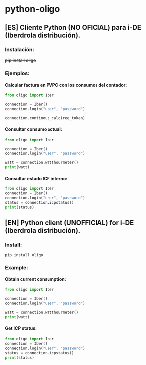 # python-oligo

## [ES] Cliente Python (NO OFICIAL) para i-DE (Iberdrola distribución).
### Instalación:

~~pip install oligo~~

### Ejemplos:
#### Calcular factura en PVPC con los consumos del contador:

```python
from oligo import Iber

connection = Iber()
connection.login("user", "password")

connection.continous_calc(ree_token)
```

#### Consultar consumo actual:

```python
from oligo import Iber

connection = Iber()
connection.login("user", "password")

watt = connection.watthourmeter()
print(watt)
```
#### Consultar estado ICP interno:

```python
from oligo import Iber
connection = Iber()
connection.login("user", "password")
status = connection.icpstatus()
print(status)
```
## [EN] Python client (UNOFFICIAL) for i-DE (Iberdrola distribución).
### Install:

```
pip install oligo
```
### Example:
#### Obtain current consumption:

```python
from oligo import Iber

connection = Iber()
connection.login("user", "password")

watt = connection.watthourmeter()
print(watt)
```
#### Get ICP status:

```python
from oligo import Iber
connection = Iber()
connection.login("user", "password")
status = connection.icpstatus()
print(status)
```
